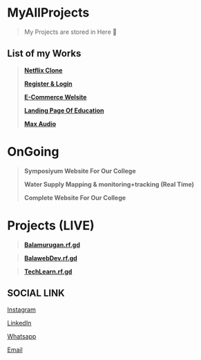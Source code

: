 # MyAllProjects

> My Projects are stored in Here 💌

## List of my Works

> **[Netflix Clone](https://github.com/balamuruganpm/Netflix-Clone)**
> 
> **[Register & Login](https://github.com/balamuruganpm/Register_Login_Welcome)**
> 
> **[E-Commerce Welsite](https://github.com/balamuruganpm/lipstick_ECommerce)**
> 
> **[Landing Page Of Education](https://github.com/balamuruganpm/Landing_Education)**
> 
> **[Max Audio](https://github.com/balamuruganpm/MaxAudio)**

# OnGoing 

> **Symposiyum Website For Our College**
> 
> **Water Supply Mapping & monitoring+tracking (Real Time)**
> 
> **Complete Website For Our College**

# Projects (LIVE)

> **[Balamurugan.rf.gd](https://balamurugan.rf.gd)**

> **[BalawebDev.rf.gd](https://balawebdev.rf.gd)**

> **[TechLearn.rf.gd](https://TechLearn.rf.gd)**
  

## SOCIAL LINK

[Instagram](https://instagram.com/balaselfie_bd)

[LinkedIn](https://www.linkedin.com/in/balamurugan-p-m)

[Whatsapp](https://wa.me/+919677804820)

[Email](mailto:balamuruganedsty@gmail.com)

